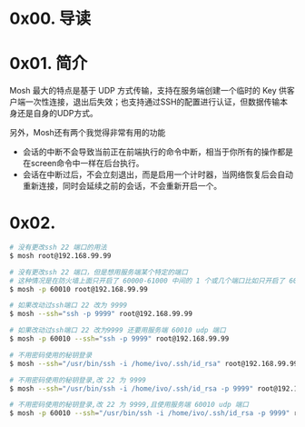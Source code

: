 # 0x00. 导读

# 0x01. 简介

Mosh 最大的特点是基于 UDP 方式传输，支持在服务端创建一个临时的 Key 供客户端一次性连接，退出后失效；也支持通过SSH的配置进行认证，但数据传输本身还是自身的UDP方式。

另外，Mosh还有两个我觉得非常有用的功能

- 会话的中断不会导致当前正在前端执行的命令中断，相当于你所有的操作都是在screen命令中一样在后台执行。
- 会话在中断过后，不会立刻退出，而是启用一个计时器，当网络恢复后会自动重新连接，同时会延续之前的会话，不会重新开启一个。

# 0x02. 

```bash
# 没有更改ssh 22 端口的用法
$ mosh root@192.168.99.99

# 没有更改ssh 22 端口，但是想用服务端某个特定的端口
# 这种情况是在防火墙上面只开启了 60000-61000 中间的 1 个或几个端口比如只开启了 60010 这一个端口，那么用的时候在客户端上后面要加 -p 的参数
$ mosh -p 60010 root@192.168.99.99

# 如果改动过ssh端口 22 改为 9999
$ mosh --ssh="ssh -p 9999" root@192.168.99.99

# 如果改动过ssh端口 22 改为9999 还要用服务端 60010 udp 端口
$ mosh -p 60010 --ssh="ssh -p 9999" root@192.168.99.99

# 不用密码使用的秘钥登录
$ mosh --ssh="/usr/bin/ssh -i /home/ivo/.ssh/id_rsa" root@192.168.99.99

# 不用密码使用的秘钥登录,改 22 为 9999
$ mosh --ssh="/usr/bin/ssh -i /home/ivo/.ssh/id_rsa -p 9999" root@192.168.99.99

# 不用密码使用的秘钥登录,改 22 为 9999,且使用服务端 60010 udp 端口
$ mosh -p 60010 --ssh="/usr/bin/ssh -i /home/ivo/.ssh/id_rsa -p 9999" root@192.168.99.99
```